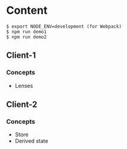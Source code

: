 # Content

```
$ export NODE_ENV=development (for Webpack)
$ npm run demo1
$ npm run demo2
```

## Client-1

### Concepts

* Lenses

## Client-2

### Concepts

* Store
* Derived state
